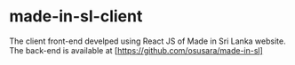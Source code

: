 # made-in-sl-client
The client front-end develped using React JS of Made in Sri Lanka website. <br>
The back-end is available at [https://github.com/osusara/made-in-sl]
